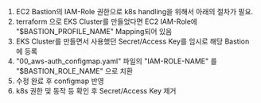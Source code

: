 1. EC2 Bastion의 IAM-Role 권한으로 k8s handling을 위해서 아래의 절차가 필요.
2. terraform 으로 EKS Cluster를 만들었다면 EC2 IAM-Role에 "$BASTION_PROFILE_NAME" Mapping되어 있음
3. EKS Cluster를 만들면서 사용했던 Secret/Access Key를 임시로 해당 Bastion에 등록
4. "00_aws-auth_configmap.yaml" 파일의 "IAM-ROLE-NAME" 를 "$BASTION_ROLE_NAME" 으로 치환
5. 수정 완료 후 configmap 반영
6. k8s 권한 및 동작 등 확인 후 Secret/Access Key 제거